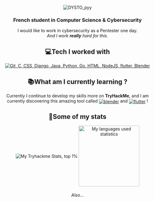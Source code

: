 <p align="center">
<img align="center" src="https://i.imgur.com/gbcM1tJ.gif" alt="DYSTO_pyy"> 
</p>
<h3 align="center">French student in Computer Science & Cybersecurity</h3>
<p align="center">I would like to work in cybersecurity as a Pentester one day.<br><i>And I work <b>really</b> hard for this.</i></p>


<h2 align="center">💻Tech I worked with</h2>

<p align="center">
  <a href="https://skillicons.dev">
    <img src="https://skillicons.dev/icons?i=git,c,css,django,java,python,go,flutter,blender,html,nodejs" alt="Git, C, CSS, Django, Java, Python, Go, HTML, NodeJS, flutter, Blender"/>
  </a>
</p>


<h2 align="center">📚What am I currently learning ?</h2>

<p align="center"> Currently I continue to develop my skills more on <b>TryHackMe</b>, and I am currently discovering this amazing tool called <a href='https://github.com/shivamkapasia0' target="_blank"><img align="center" alt='blender' src='https://img.shields.io/badge/Blender-100000?style=flat&logo=blender&logoColor=white&labelColor=FF8412&color=FF8412'/></a> and <a href='https://github.com/shivamkapasia0' target="_blank"><img align="center" alt='flutter' src='https://img.shields.io/badge/Flutter-100000?style=flat&logo=flutter&logoColor=white&labelColor=1595FF&color=1595FF'/></a> !
</p>
<!-- Icon generator : https://kapasia-dev-ed.my.site.com/Badges4Me/s/ -->

<h2 align="center">🔢Some of my stats</h2>


<p align="center">
  <img align="center" src="https://tryhackme-badges.s3.amazonaws.com/U2pyy.png" alt="My Tryhackme Stats, top 1%"> 
  <img height=200 align="center" src="https://github-readme-stats.vercel.app/api/top-langs/?username=dystopyy&langs_count=8&layout=compact&theme=react" alt="My languages used statistics"/>
</p>

  
</a>

<h6 align="center">Also... <!-- ... FYI I kinda like to learn & practice OSINT too 👀 --></h6>
